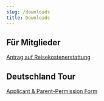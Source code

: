 ```yaml
---
slug: /downloads
title: Downloads
---
```


## Für Mitglieder
[Antrag auf Reisekostenerstattung](/files/reisekosten-vorlage.pdf)

## Deutschland Tour

[Applicant & Parent-Permission Form](/files/appf-deutschland-tour.pdf)